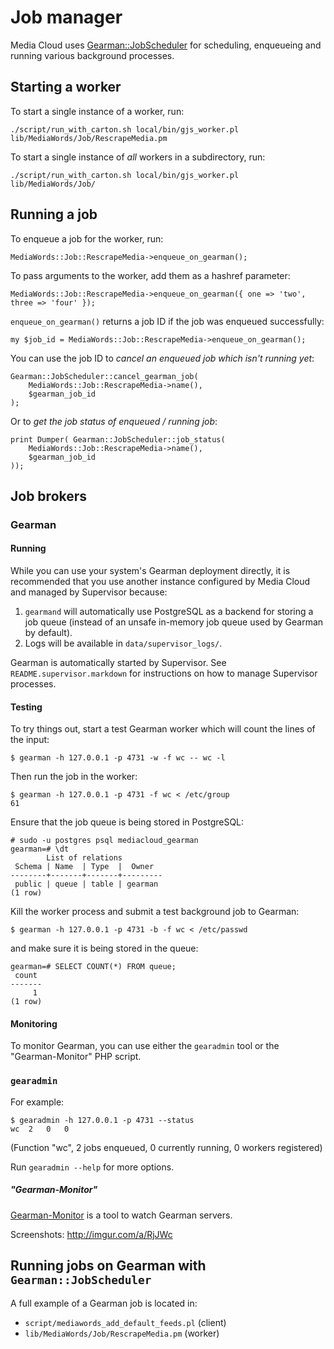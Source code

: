 # Job manager

Media Cloud uses [Gearman::JobScheduler](https://github.com/pypt/p5-Gearman-JobScheduler) for
scheduling, enqueueing and running various background processes.


## Starting a worker

To start a single instance of a worker, run:

    ./script/run_with_carton.sh local/bin/gjs_worker.pl lib/MediaWords/Job/RescrapeMedia.pm

To start a single instance of *all* workers in a subdirectory, run:

    ./script/run_with_carton.sh local/bin/gjs_worker.pl lib/MediaWords/Job/


## Running a job

To enqueue a job for the worker, run:

    MediaWords::Job::RescrapeMedia->enqueue_on_gearman();

To pass arguments to the worker, add them as a hashref parameter:

    MediaWords::Job::RescrapeMedia->enqueue_on_gearman({ one => 'two', three => 'four' });

`enqueue_on_gearman()` returns a job ID if the job was enqueued successfully:

    my $job_id = MediaWords::Job::RescrapeMedia->enqueue_on_gearman();

You can use the job ID to *cancel an enqueued job which isn't running yet*:

    Gearman::JobScheduler::cancel_gearman_job(
        MediaWords::Job::RescrapeMedia->name(),
        $gearman_job_id
    );

Or to *get the job status of enqueued / running job*:

    print Dumper( Gearman::JobScheduler::job_status(
        MediaWords::Job::RescrapeMedia->name(),
        $gearman_job_id
    ));


## Job brokers


### Gearman

#### Running

While you can use your system's Gearman deployment directly, it is recommended
that you use another instance configured by Media Cloud and managed by
Supervisor because:

1. `gearmand` will automatically use PostgreSQL as a backend for storing a job
   queue (instead of an unsafe in-memory job queue used by Gearman by default).
2. Logs will be available in `data/supervisor_logs/`.

Gearman is automatically started by Supervisor. See
`README.supervisor.markdown` for instructions on how to manage Supervisor
processes.


#### Testing

To try things out, start a test Gearman worker which will count the lines of
the input:

    $ gearman -h 127.0.0.1 -p 4731 -w -f wc -- wc -l

Then run the job in the worker:

    $ gearman -h 127.0.0.1 -p 4731 -f wc < /etc/group
    61

Ensure that the job queue is being stored in PostgreSQL:

    # sudo -u postgres psql mediacloud_gearman
    gearman=# \dt
            List of relations
     Schema | Name  | Type  |  Owner  
    --------+-------+-------+---------
     public | queue | table | gearman
    (1 row)

Kill the worker process and submit a test background job to Gearman:

    $ gearman -h 127.0.0.1 -p 4731 -b -f wc < /etc/passwd

and make sure it is being stored in the queue:

    gearman=# SELECT COUNT(*) FROM queue;
     count 
    -------
         1
    (1 row)


#### Monitoring

To monitor Gearman, you can use either the `gearadmin` tool or the
"Gearman-Monitor" PHP script.


### `gearadmin`

For example:

    $ gearadmin -h 127.0.0.1 -p 4731 --status
    wc  2   0   0

(Function "wc", 2 jobs enqueued, 0 currently running, 0 workers registered)

Run `gearadmin --help` for more options.


##### "Gearman-Monitor"

[Gearman-Monitor](https://github.com/yugene/Gearman-Monitor) is a tool to watch
Gearman servers. 

Screenshots: http://imgur.com/a/RjJWc


## Running jobs on Gearman with `Gearman::JobScheduler`

A full example of a Gearman job is located in:

* `script/mediawords_add_default_feeds.pl` (client)
* `lib/MediaWords/Job/RescrapeMedia.pm` (worker)
